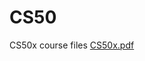 # CS50
CS50x course files
[CS50x.pdf](https://github.com/GrahamStott18/CS50/files/9766482/CS50x.pdf)
